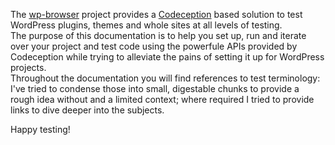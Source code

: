 The [wp-browser](https://github.com/lucatume/wp-browser "lucatume/wp-browser · GitHub") project provides a [Codeception](http://codeception.com/ "Codeception - BDD-style PHP testing.") based solution to test WordPress plugins, themes and
 whole sites at all levels of testing.  
The purpose of this documentation is to help you set up, run and iterate over your project and test code using the powerfule APIs provided by Codeception while trying to alleviate the pains of setting it up for WordPress projects.  
Throughout the documentation you will find references to test terminology: I've tried to condense those into small, digestable chunks to provide a rough idea without and a limited context; where required I tried to provide links to dive deeper into the subjects.  

Happy testing!
